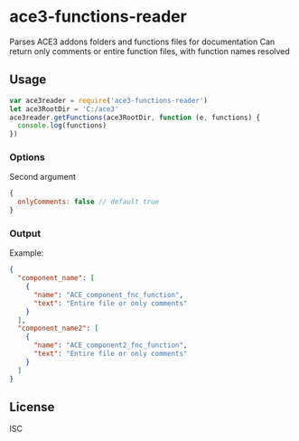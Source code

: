 # ace3-functions-reader
Parses ACE3 addons folders and functions files for documentation
Can return only comments or entire function files, with function names resolved

## Usage
```javascript
var ace3reader = require('ace3-functions-reader')
let ace3RootDir = 'C:/ace3'
ace3reader.getFunctions(ace3RootDir, function (e, functions) {
  console.log(functions)
})
```

### Options
Second argument
```javascript
{
  onlyComments: false // default true
}
```

### Output
Example:
```json
{
  "component_name": [
    {
      "name": "ACE_component_fnc_function",
      "text": "Entire file or only comments"
    }
  ],
  "component_name2": [
    {
      "name": "ACE_component2_fnc_function",
      "text": "Entire file or only comments"
    }
  ]
}
```

## License
ISC
